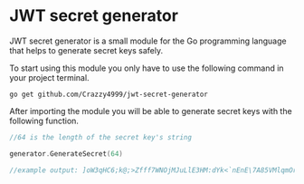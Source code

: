 # JWT secret generator
JWT secret generator is a small module for the Go programming language that helps to generate secret keys safely.

To start using this module you only have to use the following command in your project terminal.
```shell
go get github.com/Crazzy4999/jwt-secret-generator
```

After importing the module you will be able to generate secret keys with the following function.
```go
//64 is the length of the secret key's string

generator.GenerateSecret(64)

//example output: ]oW3qHC6;k@;>Zfff7WNOjMJuLlE3HM:dYk<`nEnE\7A85VMlqmOrQStw@jpqaCN
```

